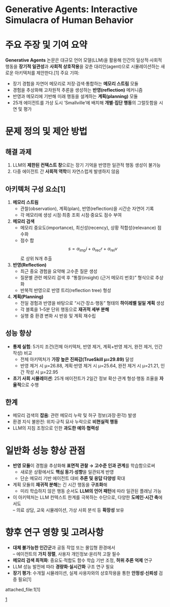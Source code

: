 # Generative Agents: Interactive Simulacra of Human Behavior

# 주요 주장 및 기여 요약

**Generative Agents** 논문은 대규모 언어 모델(LLM)을 활용해 인간의 일상적·사회적 행동을 **장기적 일관성**과 **사회적 상호작용**을 갖춘 대리인(agent)으로 시뮬레이션하는 새로운 아키텍처를 제안한다.[1]
주요 기여:
- 장기 경험을 자연어 메모리로 저장·검색·통합하는 **메모리 스트림** 모듈  
- 경험을 추상화해 고차원적 추론을 생성하는 **반영(reflection)** 메커니즘  
- 반영과 메모리에 기반해 미래 행동을 설계하는 **계획(planning)** 모듈  
- 25개 에이전트를 가상 도시 ‘Smallville’에 배치해 **개별·집단 행동**의 그럴듯함을 시연 및 평가  

# 문제 정의 및 제안 방법

## 해결 과제  
1. LLM의 **제한된 컨텍스트 창**으로는 장기 기억을 반영한 일관적 행동 생성이 불가능  
2. 다중 에이전트 간 **사회적 역학**이 자연스럽게 발생하지 않음  

## 아키텍처 구성 요소[1]

1. **메모리 스트림**  
   - 관찰(observation), 계획(plan), 반영(reflection)을 시간순 자연어 기록  
   - 각 메모리에 생성 시점·최종 조회 시점·중요도 점수 부여  
2. **메모리 검색**  
   - 메모리 중요도(importance), 최신성(recency), 상황 적합성(relevance) 점수화  
   - 점수 합 $$s = \alpha_{\text{imp}}i + \alpha_{\text{rec}}r + \alpha_{\text{rel}}v$$ 로 상위 N개 추출  
3. **반영(Reflection)**  
   - 최근 중요 경험을 요약해 고수준 질문 생성  
   - 질문별 관련 메모리 검색 후 “통찰(insight) (근거 메모리 번호)” 형식으로 추상화  
   - 반복적 반영으로 반영 트리(reflection tree) 형성  
4. **계획(Planning)**  
   - 전일 경험과 반영을 바탕으로 “시간·장소·행동” 형태의 **하이레벨 일일 계획** 생성  
   - 각 블록을 1–5분 단위 행동으로 **재귀적 세부 분해**  
   - 실행 중 환경 변화 시 반응 및 계획 재수립  

## 성능 향상  
- **통제 실험**: 5가지 조건(전체 아키텍처, 반영 제거, 계획+반영 제거, 완전 제거, 인간 작성) 비교  
  - 전체 아키텍처가 **가장 높은 진짜감(TrueSkill μ=29.89)** 달성  
  - 반영 제거 시 μ=26.88, 계획·반영 제거 시 μ=25.64, 완전 제거 시 μ=21.21, 인간 작성 시 μ=22.95  
- **초기 사회 시뮬레이션**: 25개 에이전트가 2일간 정보 확산·관계 형성·행동 조율을 **자율적**으로 수행  

## 한계  
- 메모리 검색의 **잡음**: 관련 메모리 누락 및 허구 정보(과장·환각) 발생  
- 환경 지식 불완전: 위치·규칙 묘사 누락으로 **비현실적 행동**  
- LLM의 지침 조정으로 인한 **과도한 예의·협력성**  

# 일반화 성능 향상 관점

- **반영 모듈**이 경험을 추상화해 **표면적 관찰 → 고수준 인과 관계**를 학습함으로써  
  - 새로운 상황에서도 **핵심 동기·성향**을 일관되게 반영  
  - 단순 메모리 기반 에이전트 대비 **추론 및 응답 다양성** 확대  
- 계획 모듈의 **재귀적 분해**는 긴 시간 행동을 **구조화**해  
  - 미리 학습하지 않은 행동 순서도 **LLM의 언어 패턴**에 따라 일관된 플래닝 가능  
- 이 아키텍처는 LLM 컨텍스트 한계를 극복하는 수단으로, 다양한 **도메인·시간 축**에서도  
  – 의료 상담, 교욱 시뮬레이션, 가상 사회 분석 등 **확장성** 보유  

# 향후 연구 영향 및 고려사항

- **대체 불가능한 인간군**과 공동 작업 또는 몰입형 환경에서  
  – 에이전트의 **가치 정렬**, 사용자 개인정보·윤리적 고찰 필수  
- **메모리 검색 최적화**: 중요도·적합도 함수 학습 기반 조정, **허위 추론 억제** 연구  
- LLM 성능 발전에 따라 **경량화·실시간화** 구조 연구 필요  
- **장기 평가**: 수개월 시뮬레이션, 실제 사용자와의 상호작용을 통한 **안정성·신뢰성** 검증 필요[1]

 attached_file:1[1]

[1](https://ppl-ai-file-upload.s3.amazonaws.com/web/direct-files/attachments/22370781/40360005-902b-48aa-a673-586a859f44df/2304.03442v2.pdf)

